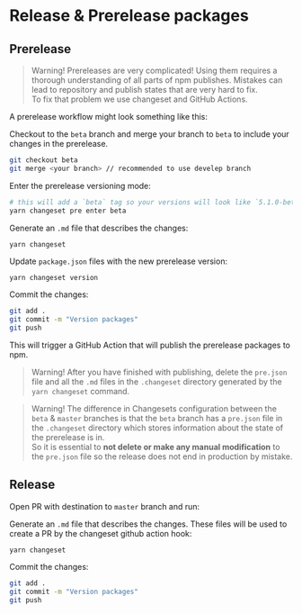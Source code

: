 # Release & Prerelease packages

## Prerelease

> Warning! Prereleases are very complicated! Using them requires a thorough understanding of all parts of npm publishes. Mistakes can lead to repository and publish states that are very hard to fix.\
> To fix that problem we use changeset and GitHub Actions.

A prerelease workflow might look something like this:

Checkout to the `beta` branch and merge your branch to `beta` to include your changes in the prerelease.
```bash
git checkout beta
git merge <your branch> // recommended to use develep branch
```

Enter the prerelease versioning mode:
```bash
# this will add a `beta` tag so your versions will look like `5.1.0-beta.0`
yarn changeset pre enter beta
```

Generate an `.md` file that describes the changes:
```
yarn changeset 
```

Update `package.json` files with the new prerelease version:
```bash
yarn changeset version
```

Commit the changes:
```bash
git add .
git commit -m "Version packages"
git push
```

This will trigger a GitHub Action that will publish the prerelease packages to npm.

>Warning! After you have finished with publishing, delete the `pre.json` file and all the `.md` files in the `.changeset` directory generated by the `yarn changeset` command.

> Warning! The difference in Changesets configuration between the `beta` & `master` branches is that the `beta` branch has a `pre.json` file in the `.changeset` directory which stores information about the state of the prerelease is in.\
> So it is essential to **not delete or make any manual modification** to the `pre.json` file so the release does not end in production by mistake.

## Release

Open PR with destination to `master` branch and run:

Generate an `.md` file that describes the changes. These files will be used to create a PR by the changeset github action hook:
```
yarn changeset 
```

Commit the changes:
```bash
git add .
git commit -m "Version packages"
git push
```
